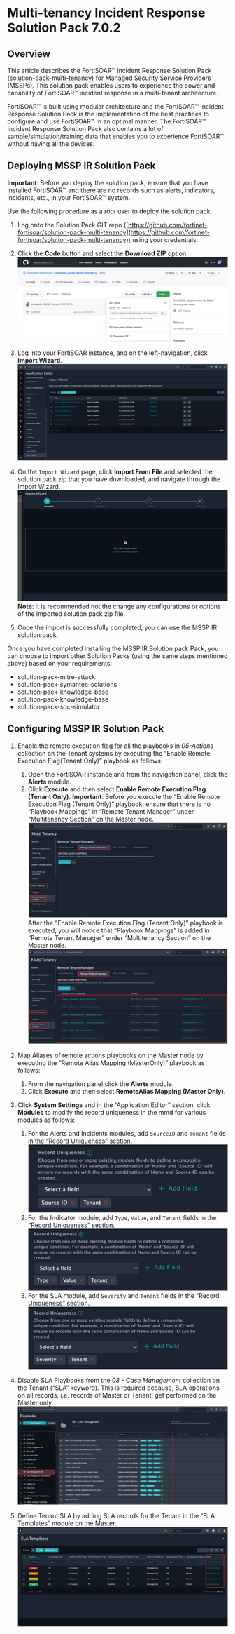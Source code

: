 # Multi-tenancy Incident Response Solution Pack 7.0.2

## Overview

This article describes the FortiSOAR™ Incident Response Solution Pack (solution-pack-multi-tenancy) for Managed Security Service Providers (MSSPs). This solution pack enables users to experience the power and capability of FortiSOAR™ incident response in a multi-tenant architecture.

FortiSOAR™ is built using modular architecture and the FortiSOAR™ Incident Response Solution Pack is the implementation of the best practices to configure and use FortiSOAR™ in an optimal manner. The FortiSOAR™ Incident Response Solution Pack also contains a lot of sample/simulation/training data that enables you to experience FortiSOAR™ without having all the devices.

## Deploying MSSP IR Solution Pack

**Important**: Before you deploy the solution pack, ensure that you have installed FortiSOAR™ and there are no records such as alerts, indicators, incidents, etc., in your FortiSOAR™ system.

Use the following procedure as a *root* user to deploy the solution pack:

1. Log onto the Solution Pack GIT repo ([https://github.com/fortinet-fortisoar/solution-pack-multi-tenancy](https://github.com/fortinet-fortisoar/solution-pack-multi-tenancy)) using your credentials.
2. Click the **Code** button and select the **Download ZIP** option.
   ![Fortinet-FortiSOAR GIT branch > Code >Download the solution pack zip](media/MSSPSolutionPackZip.png)
3. Log into your FortiSOAR instance, and on the left-navigation, click **Import Wizard**.
   ![Import Wizard](media/importWizard.png)
4. On the `Import Wizard` page, click **Import From File** and selected the solution pack zip that you have downloaded, and navigate through the Import Wizard.
   ![Importing the IR Solution Pack zip file](media/importIRCP.png)
   **Note**: It is recommended not the change any configurations or options of the imported solution pack zip file.

5. Once the import is successfully completed, you can use the MSSP IR solution pack.


Once you have completed installing the MSSP IR Solution pack Pack, you can choose to import other Solution Packs (using the same steps mentioned above) based on your requirements:

- solution-pack-mitre-attack
- solution-pack-symantec-solutions
- solution-pack-knowledge-base
- solution-pack-knowledge-base
- solution-pack-soc-simulator

## Configuring MSSP IR Solution Pack

1. Enable the remote execution flag for all the playbooks in *05-Actions* collection on the Tenant systems by executing the “Enable Remote Execution Flag(Tenant Only)” playbook as follows:
    1. Open the FortiSOAR instance,and from the navigation panel, click the **Alerts** module.
    2. Click **Execute** and then select **Enable Remote Execution Flag (Tenant Only)**.
       **Important**: Before you execute the “Enable Remote Execution Flag (Tenant Only)” playbook, ensure that there is no “Playbook Mappings” in “Remote Tenant Manager” under “Multitenancy Section” on the Master node. 
       ![Remote Tenant Manager](media/remoteTenantMngr.png)
       After the “Enable Remote Execution Flag (Tenant Only)” playbook is executed,
       you will notice that “Playbook Mappings” is added in “Remote Tenant Manager”
       under “Multitenancy Section” on the Master node.
       ![Manage Playbook Mapping](media/managePbMappings.png)
2. Map Aliases of remote actions playbooks on the Master node by executing the “Remote Alias Mapping (MasterOnly)” playbook as follows:
    1. From the navigation panel,click the **Alerts** module.
    2. Click **Execute** and then select **RemoteAlias Mapping (Master Only)**.


3.    Click **System Settings** and in the “Application Editor” section, click **Modules** to modify the record uniqueness in the mmd for various modules as follows:
      1.    For the Alerts and Incidents modules, add `SourceID` and `Tenant` fields in the “Record Uniqueness” section.
            ![Alerts Module - Adding Record Uniqueness](media/alertRecordUniqueness.png)
      2. For the Indicator module, add `Type`, `Value`, and `Tenant` fields in the “Record Uniqueness” section.
             ![Indicator Module - Adding Record Uniqueness](media/indicatorRecordUniqueness.png)
      3. For the SLA module, add `Severity` and `Tenant` fields in the “Record Uniqueness” section.
             ![SLA Module - Adding Record Uniqueness](media/slaRecordUniqueness.png)
4. Disable SLA Playbooks from the *08 - Case Management* collection on the Tenant (“SLA” keyword). This is required because, SLA operations on all records, i.e. records of Master or Tenant, get performed on the Master only.
      ![Disabling SLA Playbooks](media/disbaleSLAPbs.png)
5. Define Tenant SLA by adding SLA records for the Tenant in the “SLA Templates” module on the Master.
      ![Adding SLA Templates](media/addSLATemplates.png)